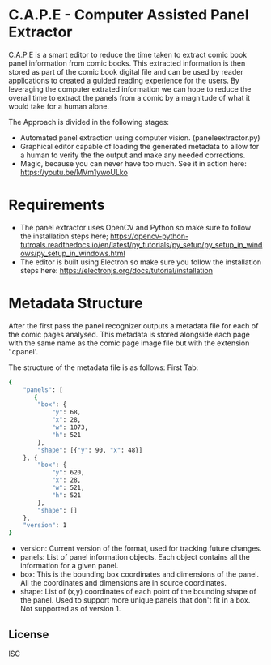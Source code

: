# C.A.P.E - Computer Assisted Panel Extractor

C.A.P.E is a smart editor to reduce the time taken to extract comic book panel information from comic books. This extracted information is then stored as part of the comic book digital file and can be used by reader applications to created a guided reading experience for the users. By leveraging the computer extrated information we can hope to reduce the overall time to extract the panels from a comic by a magnitude of what it would take for a human alone. 

The Approach is divided in the following stages:
 
  - Automated panel extraction using computer vision. (paneleextractor.py)
  - Graphical editor capable of loading the generated metadata to allow for a human to verify the the output and make any needed corrections. 
  - Magic, because you can never have too much. See it in action here: https://youtu.be/MVm1ywoULko

# Requirements

  - The panel extractor uses OpenCV and Python so make sure to follow the installation steps here; https://opencv-python-tutroals.readthedocs.io/en/latest/py_tutorials/py_setup/py_setup_in_windows/py_setup_in_windows.html
  - The editor is built using Electron so make sure you follow the installation steps here: https://electronjs.org/docs/tutorial/installation

# Metadata Structure
After the first pass the panel recognizer outputs a metadata file for each of the comic pages analysed. This metadata is stored alongside each page with the same name as the comic page image file but with the extension '.cpanel'.

The structure of the metadata file is as follows: 
First Tab:
```sh
{
	"panels": [
	   {
		"box": {
			"y": 68,
			"x": 28,
			"w": 1073,
			"h": 521
		},
		"shape": [{"y": 90, "x": 48}]
	}, {
		"box": {
			"y": 620,
			"x": 28,
			"w": 521,
			"h": 521
		},
		"shape": []
	},
	"version": 1
}
```
- version: Current version of the format, used for tracking future changes.
- panels: List of panel information objects. Each object contains all the information for a given panel.
- box: This is the bounding box coordinates and dimensions of the panel. All the coordinates and dimensions are in source coordinates. 
- shape: List of (x,y) coordinates of each point of the bounding shape of the panel. Used to support more unique panels that don't fit in a box. Not supported as of version 1.


License
----

ISC
